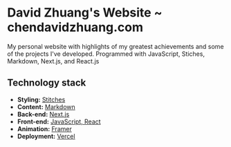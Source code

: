 # David Zhuang's Website ~ chendavidzhuang.com

My personal website with highlights of my greatest achievements and some of the projects I've developed.
Programmed with JavaScript, Stiches, Markdown, Next.js, and React.js


## Technology stack

- **Styling:** [Stitches](https://stitches.dev/)
- **Content:** [Markdown](https://daringfireball.net/projects/markdown/)
- **Back-end:** [Next.js](https://nextjs.org/)
- **Front-end:** [JavaScript, React](https://reactjs.org/)
- **Animation:** [Framer](https://www.framer.com/docs/animation/)
- **Deployment:** [Vercel](https://vercel.com/)
